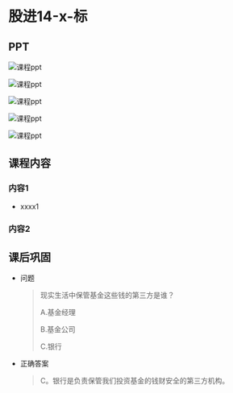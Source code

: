 # 股进14-x-标

## PPT

![课程ppt](assets/14-x-1.jpg)

![课程ppt](assets/14-x-2.jpg)

![课程ppt](assets/14-x-3.jpg)

![课程ppt](assets/14-x-4.jpg)

![课程ppt](assets/14-x-5.jpg)

## 课程内容

### 内容1

- xxxx1

  > 

### 内容2

## 课后巩固

- 问题

  > 现实生活中保管基金这些钱的第三方是谁？
  >
  > A.基金经理
  >
  > B.基金公司
  >
  > C.银行

- 正确答案

  > C。银行是负责保管我们投资基金的钱财安全的第三方机构。